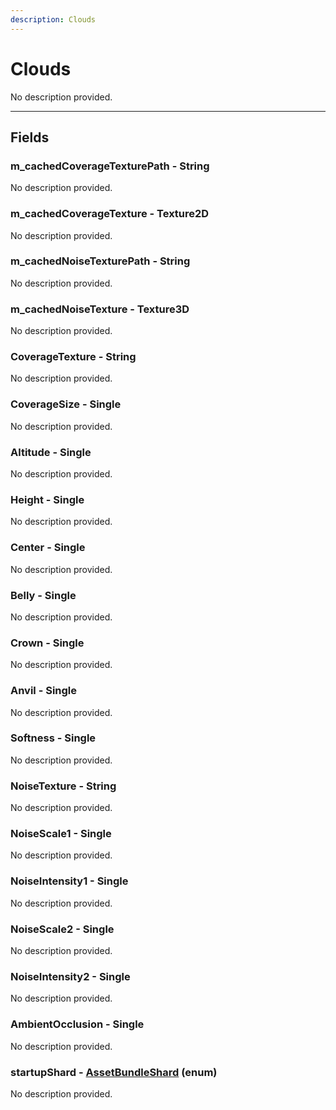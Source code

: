 ```yaml
---
description: Clouds
---
```


# Clouds

No description provided.

***

## Fields

### m_cachedCoverageTexturePath - String

No description provided.

### m_cachedCoverageTexture - Texture2D

No description provided.

### m_cachedNoiseTexturePath - String

No description provided.

### m_cachedNoiseTexture - Texture3D

No description provided.

### CoverageTexture - String

No description provided.

### CoverageSize - Single

No description provided.

### Altitude - Single

No description provided.

### Height - Single

No description provided.

### Center - Single

No description provided.

### Belly - Single

No description provided.

### Crown - Single

No description provided.

### Anvil - Single

No description provided.

### Softness - Single

No description provided.

### NoiseTexture - String

No description provided.

### NoiseScale1 - Single

No description provided.

### NoiseIntensity1 - Single

No description provided.

### NoiseScale2 - Single

No description provided.

### NoiseIntensity2 - Single

No description provided.

### AmbientOcclusion - Single

No description provided.

### startupShard - [AssetBundleShard](../enum-types.md#AssetBundleShard) (enum)

No description provided.
